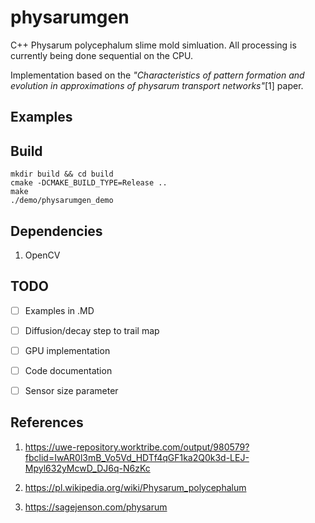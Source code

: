 # physarumgen

C++ Physarum polycephalum slime mold simluation. All processing is currently being done sequential on the CPU.

Implementation based on the *"Characteristics of pattern formation and evolution in approximations of physarum transport networks"*[1] paper.

## Examples

## Build
```
mkdir build && cd build
cmake -DCMAKE_BUILD_TYPE=Release ..
make
./demo/physarumgen_demo 
```

## Dependencies
1. OpenCV

## TODO

- [ ] Examples in .MD
- [ ] Diffusion/decay step to trail map
- [ ] GPU implementation
- [ ] Code documentation
- [ ] Sensor size parameter


## References
1.  https://uwe-repository.worktribe.com/output/980579?fbclid=IwAR0l3mB_Vo5Vd_HDTf4qGF1ka2Q0k3d-LEJ-Mpyl632yMcwD_DJ6q-N6zKc

2. https://pl.wikipedia.org/wiki/Physarum_polycephalum

3. https://sagejenson.com/physarum